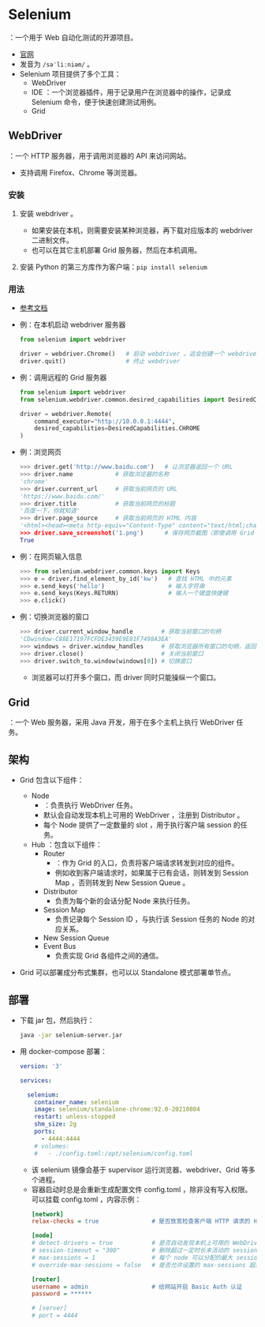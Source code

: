# Selenium

：一个用于 Web 自动化测试的开源项目。
- [官网](https://www.selenium.dev/)
- 发音为 `/səˈliːniəm/` 。
- Selenium 项目提供了多个工具：
  - WebDriver
  - IDE ：一个浏览器插件，用于记录用户在浏览器中的操作，记录成 Selenium 命令，便于快速创建测试用例。
  - Grid

## WebDriver

：一个 HTTP 服务器，用于调用浏览器的 API 来访问网站。
- 支持调用 Firefox、Chrome 等浏览器。

### 安装

1. 安装 webdriver 。
    - 如果安装在本机，则需要安装某种浏览器，再下载对应版本的 webdriver 二进制文件。
    - 也可以在其它主机部署 Grid 服务器，然后在本机调用。

2. 安装 Python 的第三方库作为客户端：`pip install selenium`

### 用法

- [参考文档](https://selenium-python.readthedocs.io/)

- 例：在本机启动 webdriver 服务器
  ```py
  from selenium import webdriver

  driver = webdriver.Chrome()   # 启动 webdriver 。这会创建一个 webdriver 子进程，它又会创建几个 Chrome 子进程
  driver.quit()                 # 终止 webdriver
  ```

- 例：调用远程的 Grid 服务器
  ```py
  from selenium import webdriver
  from selenium.webdriver.common.desired_capabilities import DesiredCapabilities

  driver = webdriver.Remote(
      command_executor="http://10.0.0.1:4444",
      desired_capabilities=DesiredCapabilities.CHROME
  )
  ```

- 例：浏览网页
  ```py
  >>> driver.get('http://www.baidu.com')   # 让浏览器返回一个 URL
  >>> driver.name            # 获取浏览器的名称
  'chrome'
  >>> driver.current_url     # 获取当前网页的 URL
  'https://www.baidu.com/'
  >>> driver.title           # 获取当前网页的标题
  '百度一下，你就知道'
  >>> driver.page_source     # 获取当前网页的 HTML 内容
  '<html><head><meta http-equiv="Content-Type" content="text/html;charset=utf-8">...
  >>> driver.save_screenshot('1.png')      # 保存网页截图（即使调用 Grid ，也能保存到本机）
  True
  ```

- 例：在网页输入信息
  ```py
  >>> from selenium.webdriver.common.keys import Keys
  >>> e = driver.find_element_by_id('kw')   # 查找 HTML 中的元素
  >>> e.send_keys('hello')                  # 输入字符串
  >>> e.send_keys(Keys.RETURN)              # 输入一个键盘快捷键
  >>> e.click()
  ```

- 例：切换浏览器的窗口
  ```py
  >>> driver.current_window_handle        # 获取当前窗口的句柄
  'CDwindow-C88E17197FCFDE3459E9E81F7498A3EA'
  >>> windows = driver.window_handles     # 获取浏览器所有窗口的句柄，返回一个 list
  >>> driver.close()                      # 关闭当前窗口
  >>> driver.switch_to.window(windows[0]) # 切换窗口
  ```
  - 浏览器可以打开多个窗口，而 driver 同时只能操纵一个窗口。

## Grid

：一个 Web 服务器，采用 Java 开发，用于在多个主机上执行 WebDriver 任务。

## 架构

- Grid 包含以下组件：
  - Node
    - ：负责执行 WebDriver 任务。
    - 默认会自动发现本机上可用的 WebDriver ，注册到 Distributor 。
    - 每个 Node 提供了一定数量的 slot ，用于执行客户端 session 的任务。
  - Hub ：包含以下组件：
    - Router
      - ：作为 Grid 的入口，负责将客户端请求转发到对应的组件。
      - 例如收到客户端请求时，如果属于已有会话，则转发到 Session Map ，否则转发到 New Session Queue 。
    - Distributor
      - 负责为每个新的会话分配 Node 来执行任务。
    - Session Map
      - 负责记录每个 Session ID ，与执行该 Session 任务的 Node 的对应关系。
    - New Session Queue
    - Event Bus
      - 负责实现 Grid 各组件之间的通信。

- Grid 可以部署成分布式集群，也可以以 Standalone 模式部署单节点。

## 部署

- 下载 jar 包，然后执行：
  ```sh
  java -jar selenium-server.jar
  ```

- 用 docker-compose 部署：
  ```yml
  version: '3'

  services:

    selenium:
      container_name: selenium
      image: selenium/standalone-chrome:92.0-20210804
      restart: unless-stopped
      shm_size: 2g
      ports:
        - 4444:4444
      # volumes:
      #   - ./config.toml:/opt/selenium/config.toml
  ```
  - 该 selenium 镜像会基于 supervisor 运行浏览器、webdriver、Grid 等多个进程。
  - 容器启动时总是会重新生成配置文件 config.toml ，除非没有写入权限。可以挂载 config.toml ，内容示例：
    ```ini
    [network]
    relax-checks = true               # 是否放宽检查客户端 HTTP 请求的 Headers、Content-Type

    [node]
    # detect-drivers = true           # 是否自动发现本机上可用的 WebDriver
    # session-timeout = "300"         # 删除超过一定时长未活动的 session
    # max-sessions = 1                # 每个 node 可以分配的最大 session 数，默认等于 CPU 核数
    # override-max-sessions = false   # 是否允许设置的 max-sessions 超过 CPU 核数

    [router]
    username = admin                  # 给网站开启 Basic Auth 认证
    password = ******

    # [server]
    # port = 4444
    ```
